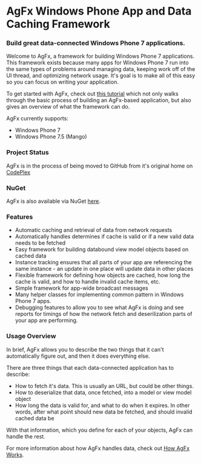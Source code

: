 # AgFx Windows Phone App and Data Caching Framework
### Build great data-connected Windows Phone 7 applications.

Welcome to AgFx, a framework for building Windows Phone 7 applications. This framework exists because many apps for Windows Phone 7 run into the same types of problems around managing data, keeping work off of the UI thread, and optimizing network usage. It's goal is to make all of this easy so you can focus on writing your application.

To get started with AgFx, check out [this tutorial](http://agfx.codeplex.com/wikipage?title=Tutorial&referringTitle=Home) which not only walks through the basic process of building an AgFx-based application, but also gives an overview of what the framework can do.

AgFx currently supports:

* Windows Phone 7
* Windows Phone 7.5 (Mango)

### Project Status

AgFx is in the process of being moved to GitHub from it's original home on [CodePlex](http://agfx.codeplex.com)

### NuGet
AgFx is also available via NuGet [here](http://nuget.org/List/Packages/AgFx).

### Features

* Automatic caching and retrieval of data from network requests 
* Automatically handles determines if cache is valid or if a new valid data needs to be fetched 
* Easy framework for building databound view model objects based on cached data 
* Instance tracking ensures that all parts of your app are referencing the same instance - an update in one place will update data in other places 
* Flexible framework for defining how objects are cached, how long the cache is valid, and how to handle invalid cache items, etc. 
* Simple framework for app-wide broadcast messages 
* Many helper classes for implementing common pattern in Windows Phone 7 apps. 
* Debugging features to allow you to see what AgFx is doing and see reports for timings of how the network fetch and deserilization parts of your app are performing.

### Usage Overview
In brief, AgFx allows you to describe the two things that it can't automatically figure out, and then it does everything else.

There are three things that each data-connected application has to describe:

* How to fetch it's data. This is usually an URL, but could be other things. 
* How to deserialize that data, once fetched, into a model or view model object 
* How long the data is valid for, and what to do when it expires. In other words, after what point should new data be fetched, and should invalid cached data be

With that information, which you define for each of your objects, AgFx can handle the rest.

For more information about how AgFx handles data, check out [How AgFx Works](http://agfx.codeplex.com/wikipage?title=How%20AgFx%20Works&referringTitle=Home).